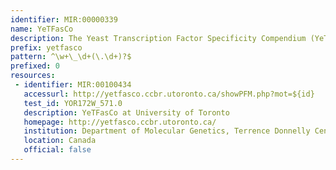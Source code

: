 ```yaml
---
identifier: MIR:00000339
name: YeTFasCo
description: The Yeast Transcription Factor Specificity Compendium (YeTFasCO) is a database of transcription factor specificities for the yeast Saccharomyces cerevisiae in Position Frequency Matrix (PFM) or Position Weight Matrix (PWM) formats.
prefix: yetfasco
pattern: ^\w+\_\d+(\.\d+)?$
prefixed: 0
resources:
 - identifier: MIR:00100434
   accessurl: http://yetfasco.ccbr.utoronto.ca/showPFM.php?mot=${id}
   test_id: YOR172W_571.0
   description: YeTFasCo at University of Toronto
   homepage: http://yetfasco.ccbr.utoronto.ca/
   institution: Department of Molecular Genetics, Terrence Donnelly Centre for Cellular and Biomolecular Research, University of Toronto, Toronto
   location: Canada
   official: false
---
```

